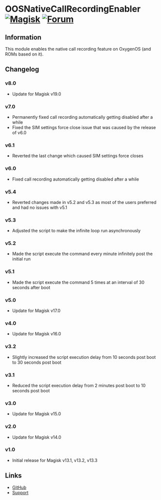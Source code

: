 # OOSNativeCallRecordingEnabler [![Magisk](https://img.shields.io/badge/Magisk-19%2B-00B39B.svg?style=flat-square)](https://forum.xda-developers.com/apps/magisk/official-magisk-v7-universal-systemless-t3473445) [![Forum](https://img.shields.io/badge/XDA-Forums-f59714.svg?style=flat-square)](https://forum.xda-developers.com/oneplus-5/themes/app-enable-call-recording-boot-t3634292)

## Information
This module enables the native call recording feature on OxygenOS (and ROMs based on it).

## Changelog
### v8.0
- Update for Magisk v19.0

### v7.0
- Permanently fixed call recording automatically getting disabled after a while
- Fixed the SIM settings force close issue that was caused by the release of v6.0

### v6.1
- Reverted the last change which caused SIM settings force closes

### v6.0
- Fixed call recording automatically getting disabled after a while

### v5.4
- Reverted changes made in v5.2 and v5.3 as most of the users preferred and had no issues with v5.1

### v5.3
- Adjusted the script to make the infinite loop run asynchronously

### v5.2
- Made the script execute the command every minute infinitely post the initial run

### v5.1
- Made the script execute the command 5 times at an interval of 30 seconds after boot

### v5.0
- Update for Magisk v17.0

### v4.0
- Update for Magisk v16.0

### v3.2
- Slightly increased the script execution delay from 10 seconds post boot to 30 seconds post boot

### v3.1
- Reduced the script execution delay from 2 minutes post boot to 10 seconds post boot

### v3.0
- Update for Magisk v15.0

### v2.0
- Update for Magisk v14.0

### v1.0
- Initial release for Magisk v13.1, v13.2, v13.3

## Links
* [GitHub](https://github.com/Magisk-Modules-Repo/oosnativecallrecordingenabler)
* [Support](https://forum.xda-developers.com/oneplus-5/themes/app-enable-call-recording-boot-t3634292)
